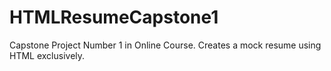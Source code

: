 # HTMLResumeCapstone1
Capstone Project Number 1 in Online Course. Creates a mock resume using HTML exclusively. 
